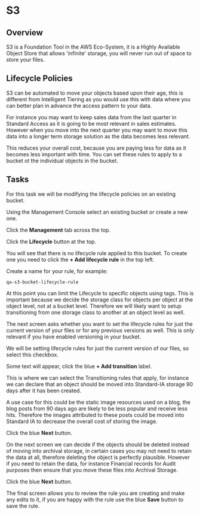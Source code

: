 # S3

## Overview

S3 is a Foundation Tool in the AWS Eco-System, it is a Highly Available Object Store that allows 'infinite' storage, you will never run out of space to store your files.

## Lifecycle Policies

S3 can be automated to move your objects based upon their age, this is different from Intelligent Tiering as you would use this with data where you can better plan in advance the access pattern to your data.

For instance you may want to keep sales data from the last quarter in Standard Access as it is going to be most relevant in sales estimates.  However when you move into the next quarter you may want to move this data into a longer term storage solution as the data becomes less relevant.

This reduces your overall cost, because you are paying less for data as it becomes less important with time.  You can set these rules to apply to a bucket ot the individual objects in the bucket.

## Tasks

For this task we will be modifying the lifecycle policies on an existing bucket.

Using the Management Console select an existing bucket or create a new one.  

Click the **Management** tab across the top.

Click the **Lifecycle** button at the top.

You will see that there is no lifecycle rule applied to this bucket.  To create one you need to click the **+ Add lifecycle rule** in the top left.

Create a name for your rule, for example:

```
qa-s3-bucket-lifecycle-rule
```

At this point you can limit the Lifecycle to specific objects using tags.  This is important because we decide the storage class for objects per object at the object level, not at a bucket level.  Therefore we will likely want to setup transitioning from one storage class to another at an object level as well.

The next screen asks whether you want to set the lifecycle rules for just the current version of your files or for any previous versions as well.  This is only relevant if you have enabled versioning in your bucket.

We will be setting lifecycle rules for just the current version of our files, so select this checkbox.

Some text will appear, click the blue **+ Add transition** label.

This is where we can select the Transitioning rules that apply, for instance we can declare that an object should be moved into Standard-IA storage 90 days after it has been created.

A use case for this could be the static image resources used on a blog, the blog posts from 90 days ago are likely to be less popular and receive less hits.  Therefore the images attributed to these posts could be moved into Standard IA to decrease the overall cost of storing the image.

Click the blue **Next** button.

On the next screen we can decide if the objects should be deleted instead of moving into archival storage, in certain cases you may not need to retain the data at all, therefore deleting the object is perfectly plausible.  However if you need to retain the data, for instance Financial records for Audit purposes then ensure that you move these files into Archival Storage.

Click the blue **Next** button.

The final screen allows you to review the rule you are creating and make any edits to it, if you are happy with the rule use the blue **Save** button to save the rule.
